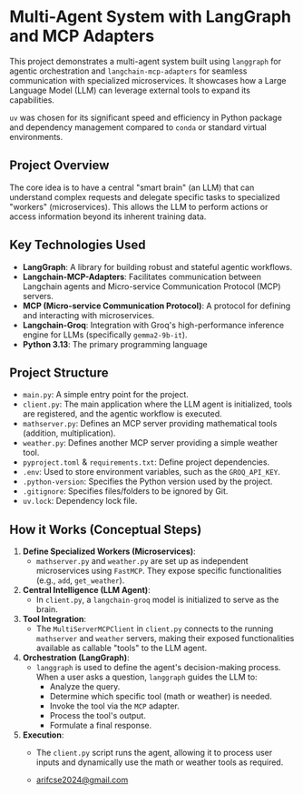 # Multi-Agent System with LangGraph and MCP Adapters

This project demonstrates a multi-agent system built using `langgraph` for agentic orchestration and `langchain-mcp-adapters` for seamless communication with specialized microservices. It showcases how a Large Language Model (LLM) can leverage external tools to expand its capabilities.

`uv` was chosen for its significant speed and efficiency in Python package and dependency management compared to `conda` or standard virtual environments.

## Project Overview

The core idea is to have a central "smart brain" (an LLM) that can understand complex requests and delegate specific tasks to specialized "workers" (microservices). This allows the LLM to perform actions or access information beyond its inherent training data.

## Key Technologies Used

* **LangGraph**: A library for building robust and stateful agentic workflows.
* **Langchain-MCP-Adapters**: Facilitates communication between Langchain agents and Micro-service Communication Protocol (MCP) servers.
* **MCP (Micro-service Communication Protocol)**: A protocol for defining and interacting with microservices.
* **Langchain-Groq**: Integration with Groq's high-performance inference engine for LLMs (specifically `gemma2-9b-it`).
* **Python 3.13**: The primary programming language

## Project Structure

* `main.py`: A simple entry point for the project.
* `client.py`: The main application where the LLM agent is initialized, tools are registered, and the agentic workflow is executed.
* `mathserver.py`: Defines an MCP server providing mathematical tools (addition, multiplication).
* `weather.py`: Defines another MCP server providing a simple weather tool.
* `pyproject.toml` & `requirements.txt`: Define project dependencies.
* `.env`: Used to store environment variables, such as the `GROQ_API_KEY`.
* `.python-version`: Specifies the Python version used by the project.
* `.gitignore`: Specifies files/folders to be ignored by Git.
* `uv.lock`: Dependency lock file.

## How it Works (Conceptual Steps)

1.  **Define Specialized Workers (Microservices)**:
    * `mathserver.py` and `weather.py` are set up as independent microservices using `FastMCP`. They expose specific functionalities (e.g., `add`, `get_weather`).
2.  **Central Intelligence (LLM Agent)**:
    * In `client.py`, a `langchain-groq` model is initialized to serve as the brain.
3.  **Tool Integration**:
    * The `MultiServerMCPClient` in `client.py` connects to the running `mathserver` and `weather` servers, making their exposed functionalities available as callable "tools" to the LLM agent.
4.  **Orchestration (LangGraph)**:
    * `langgraph` is used to define the agent's decision-making process. When a user asks a question, `langgraph` guides the LLM to:
        * Analyze the query.
        * Determine which specific tool (math or weather) is needed.
        * Invoke the tool via the `MCP` adapter.
        * Process the tool's output.
        * Formulate a final response.
5.  **Execution**:
    * The `client.py` script runs the agent, allowing it to process user inputs and dynamically use the math or weather tools as required.
  
    * arifcse2024@gmail.com
